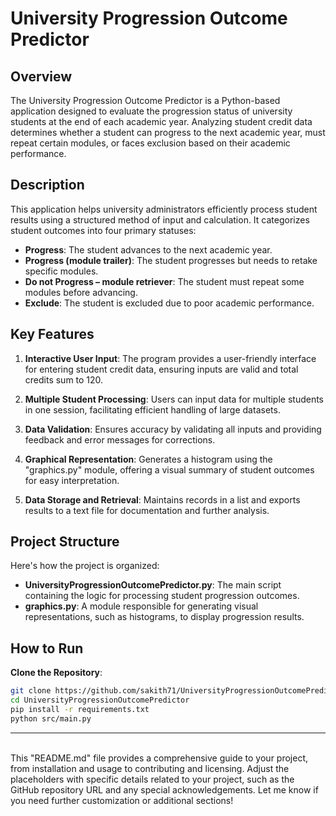 # University Progression Outcome Predictor

## Overview

The University Progression Outcome Predictor is a Python-based application designed to evaluate the progression status of university students at the end of each academic year. Analyzing student credit data determines whether a student can progress to the next academic year, must repeat certain modules, or faces exclusion based on their academic performance.

## Description

This application helps university administrators efficiently process student results using a structured method of input and calculation. It categorizes student outcomes into four primary statuses:

- **Progress**: The student advances to the next academic year.
- **Progress (module trailer)**: The student progresses but needs to retake specific modules.
- **Do not Progress – module retriever**: The student must repeat some modules before advancing.
- **Exclude**: The student is excluded due to poor academic performance.

## Key Features

1. **Interactive User Input**: The program provides a user-friendly interface for entering student credit data, ensuring inputs are valid and total credits sum to 120.

2. **Multiple Student Processing**: Users can input data for multiple students in one session, facilitating efficient handling of large datasets.

3. **Data Validation**: Ensures accuracy by validating all inputs and providing feedback and error messages for corrections.

4. **Graphical Representation**: Generates a histogram using the "graphics.py" module, offering a visual summary of student outcomes for easy interpretation.

5. **Data Storage and Retrieval**: Maintains records in a list and exports results to a text file for documentation and further analysis.

## Project Structure

Here's how the project is organized:
- **UniversityProgressionOutcomePredictor.py**: The main script containing the logic for processing student progression outcomes.
- **graphics.py**: A module responsible for generating visual representations, such as histograms, to display progression results.

## How to Run

**Clone the Repository**: 
   ```bash
   git clone https://github.com/sakith71/UniversityProgressionOutcomePredictor.git
   cd UniversityProgressionOutcomePredictor
pip install -r requirements.txt
python src/main.py

   ```
<hr><br>
This "README.md" file provides a comprehensive guide to your project, from installation and usage to contributing and licensing. Adjust the placeholders with specific details related to your project, such as the GitHub repository URL and any special acknowledgements. Let me know if you need further customization or additional sections!
